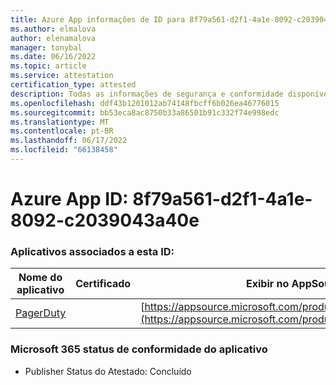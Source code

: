 ```yaml
---
title: Azure App informações de ID para 8f79a561-d2f1-4a1e-8092-c2039043a40e
ms.author: elmalova
author: elenamalova
manager: tonybal
ms.date: 06/16/2022
ms.topic: article
ms.service: attestation
certification_type: attested
description: Todas as informações de segurança e conformidade disponíveis para 8f79a561-d2f1-4a1e-8092-c2039043a40e.
ms.openlocfilehash: ddf43b1201012ab74148fbcff6b026ea46776015
ms.sourcegitcommit: bb53eca8ac8750b33a86501b91c332f74e998edc
ms.translationtype: MT
ms.contentlocale: pt-BR
ms.lasthandoff: 06/17/2022
ms.locfileid: "66138458"
---
```

# <a name="azure-app-id-8f79a561-d2f1-4a1e-8092-c2039043a40e"></a>Azure App ID: 8f79a561-d2f1-4a1e-8092-c2039043a40e


### <a name="apps-associated-with-this-id"></a>Aplicativos associados a esta ID:
| **Nome do aplicativo** | **Certificado** | **Exibir no AppSource** |
|--------------|---------------|-----------------------|
| [PagerDuty](../forward/WA200001637.md) |  | [https://appsource.microsoft.com/product/office/WA200001637](https://appsource.microsoft.com/product/office/WA200001637) |

### <a name="microsoft-365-app-compliance-status"></a>Microsoft 365 status de conformidade do aplicativo
- Publisher Status do Atestado: Concluído
